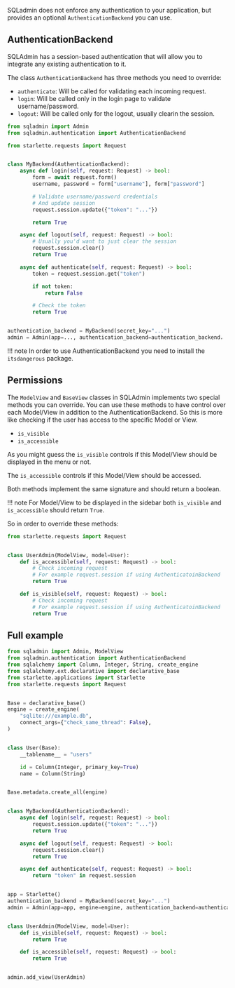 SQLadmin does not enforce any authentication to your application,
but provides an optional `AuthenticationBackend` you can use.

## AuthenticationBackend

SQLAdmin has a session-based authentication that will allow you
to integrate any existing authentication to it.

The class `AuthenticationBackend` has three methods you need to override:

* `authenticate`: Will be called for validating each incoming request.
* `login`: Will be called only in the login page to validate username/password.
* `logout`: Will be called only for the logout, usually clearin the session.

```python
from sqladmin import Admin
from sqladmin.authentication import AuthenticationBackend

from starlette.requests import Request


class MyBackend(AuthenticationBackend):
    async def login(self, request: Request) -> bool:
        form = await request.form()
        username, password = form["username"], form["password"]

        # Validate username/password credentials
        # And update session
        request.session.update({"token": "..."})

        return True

    async def logout(self, request: Request) -> bool:
        # Usually you'd want to just clear the session
        request.session.clear()
        return True

    async def authenticate(self, request: Request) -> bool:
        token = request.session.get("token")

        if not token:
            return False

        # Check the token
        return True


authentication_backend = MyBackend(secret_key="...")
admin = Admin(app=..., authentication_backend=authentication_backend، ...)
```

!!! note
    In order to use AuthenticationBackend you need to install the `itsdangerous` package.

## Permissions

The `ModelView` and `BaseView` classes in SQLAdmin implements two special methods you can override.
You can use these methods to have control over each Model/View in addition to the AuthenticationBackend.
So this is more like checking if the user has access to the specific Model or View.

* `is_visible`
* `is_accessible`

As you might guess the `is_visible` controls if this Model/View
should be displayed in the menu or not.

The `is_accessible` controls if this Model/View should be accessed.

Both methods implement the same signature and should return a boolean.

!!! note
    For Model/View to be displayed in the sidebar both `is_visible`
    and `is_accessible` should return `True`.

So in order to override these methods:

```python
from starlette.requests import Request


class UserAdmin(ModelView, model=User):
    def is_accessible(self, request: Request) -> bool:
        # Check incoming request
        # For example request.session if using AuthenticatoinBackend
        return True

    def is_visible(self, request: Request) -> bool:
        # Check incoming request
        # For example request.session if using AuthenticatoinBackend
        return True
```

## Full example

```python
from sqladmin import Admin, ModelView
from sqladmin.authentication import AuthenticationBackend
from sqlalchemy import Column, Integer, String, create_engine
from sqlalchemy.ext.declarative import declarative_base
from starlette.applications import Starlette
from starlette.requests import Request


Base = declarative_base()
engine = create_engine(
    "sqlite:///example.db",
    connect_args={"check_same_thread": False},
)


class User(Base):
    __tablename__ = "users"

    id = Column(Integer, primary_key=True)
    name = Column(String)


Base.metadata.create_all(engine)


class MyBackend(AuthenticationBackend):
    async def login(self, request: Request) -> bool:
        request.session.update({"token": "..."})
        return True

    async def logout(self, request: Request) -> bool:
        request.session.clear()
        return True

    async def authenticate(self, request: Request) -> bool:
        return "token" in request.session


app = Starlette()
authentication_backend = MyBackend(secret_key="...")
admin = Admin(app=app, engine=engine, authentication_backend=authentication_backend)


class UserAdmin(ModelView, model=User):
    def is_visible(self, request: Request) -> bool:
        return True

    def is_accessible(self, request: Request) -> bool:
        return True


admin.add_view(UserAdmin)
```

